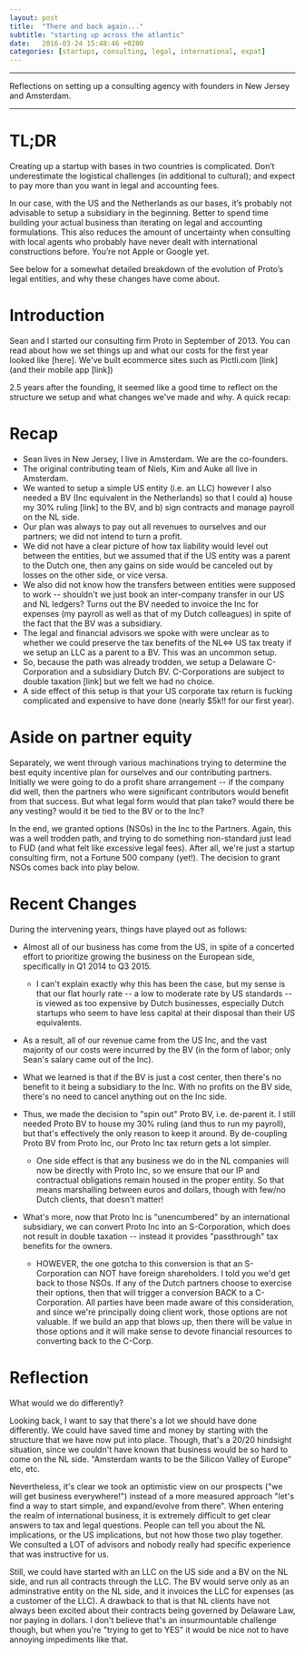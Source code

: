 ```yaml
---
layout: post
title:  "There and back again..."
subtitle: "starting up across the atlantic"
date:   2016-03-24 15:48:46 +0200
categories: [startups, consulting, legal, international, expat]
---
```


---

Reflections on setting up a consulting agency with founders in New Jersey and Amsterdam.

---

# TL;DR

Creating up a startup with bases in two countries is complicated. Don’t underestimate the logistical challenges (in additional to cultural); and expect to pay more than you want in legal and accounting fees. 

In our case, with the US and the Netherlands as our bases, it’s probably not advisable to setup a subsidiary in the beginning. Better to spend time building your actual business than iterating on legal and accounting formulations. This also reduces the amount of uncertainty when consulting with local agents who probably have never dealt with international constructions before. You’re not Apple or Google yet.

See below for a somewhat detailed breakdown of the evolution of Proto’s legal entities, and why these changes have come about.

# Introduction

Sean and I started our consulting firm Proto in September of 2013. You can read about how we set things up and what our costs for the first year looked like [here]. We've built ecommerce sites such as Pictli.com [link] (and their mobile app [link])

2.5 years after the founding, it seemed like a good time to reflect on the structure we setup and what changes we've made and why. A quick recap:

# Recap

* Sean lives in New Jersey, I live in Amsterdam. We are the co-founders.
* The original contributing team of Niels, Kim and Auke all live in Amsterdam. 
* We wanted to setup a simple US entity (i.e. an LLC) however I also needed a BV (Inc equivalent in the Netherlands) so that I could a) house my 30% ruling [link] to the BV, and b) sign contracts and manage payroll on the NL side. 
* Our plan was always to pay out all revenues to ourselves and our partners; we did not intend to turn a profit.
* We did not have a clear picture of how tax liability would level out between the entities, but we assumed that if the US entity was a parent to the Dutch one, then any gains on side would be canceled out by losses on the other side, or vice versa. 
* We also did not know how the transfers between entities were supposed to work -- shouldn't we just book an inter-company transfer in our US and NL ledgers? Turns out the BV needed to invoice the Inc for expenses (my payroll as well as that of my Dutch colleagues) in spite of the fact that the BV was a subsidiary.
* The legal and financial advisors we spoke with were unclear as to whether we could preserve the tax benefits of the NL<=> US tax treaty if we setup an LLC as a parent to a BV. This was an uncommon setup. 
* So, because the path was already trodden, we setup a Delaware C-Corporation and a subsidiary Dutch BV. C-Corporations are subject to double taxation [link] but we felt we had no choice.
* A side effect of this setup is that your US corporate tax return is fucking complicated and expensive to have done (nearly $5k!! for our first year).

# Aside on partner equity

Separately, we went through various machinations trying to determine the best equity incentive plan for ourselves and our contributing partners. Initially we were going to do a profit share arrangement -- if the company did well, then the partners who were significant contributors would benefit from that success. But what legal form would that plan take? would there be any vesting? would it be tied to the BV or to the Inc? 

In the end, we granted options (NSOs) in the Inc to the Partners. Again, this was a well trodden path, and trying to do something non-standard just lead to FUD (and what felt like excessive legal fees). After all, we're just a startup consulting firm, not a Fortune 500 company (yet!). The decision to grant NSOs comes back into play below.

# Recent Changes

During the intervening years, things have played out as follows:

* Almost all of our business has come from the US, in spite of a concerted effort to prioritize growing the business on the European side, specifically in Q1 2014 to Q3 2015. 

	* I can't explain exactly why this has been the case, but my sense is that our flat hourly rate -- a low to moderate rate by US standards -- is viewed as too expensive by Dutch businesses, especially Dutch startups who seem to have less capital at their disposal than their US equivalents.

* As a result, all of our revenue came from the US Inc, and the vast majority of our costs were incurred by the BV (in the form of labor; only Sean's salary came out of the Inc).

* What we learned is that if the BV is just a cost center, then there's no benefit to it being a subsidiary to the Inc. With no profits on the BV side, there's no need to cancel anything out on the Inc side.

* Thus, we made the decision to "spin out" Proto BV, i.e. de-parent it. I still needed Proto BV to house my 30% ruling (and thus to run my payroll), but that's effectively the only reason to keep it around. By de-coupling Proto BV from Proto Inc, our Proto Inc tax return gets a lot simpler. 
	* One side effect is that any business we do in the NL companies will now be directly with Proto Inc, so we ensure that our IP and contractual obligations remain housed in the proper entity. So that means marshalling between euros and dollars, though with few/no Dutch clients, that doesn't matter!

* What's more, now that Proto Inc is "unencumbered" by an international subsidiary, we can convert Proto Inc into an S-Corporation, which does not result in double taxation -- instead it provides "passthrough" tax benefits for the owners.
	* HOWEVER, the one gotcha to this conversion is that an S-Corporation can NOT have foreign shareholders. I told you we'd get back to those NSOs. If any of the Dutch partners choose to exercise their options, then that will trigger a conversion BACK to a C-Corporation. All parties have been made aware of this consideration, and since we're principally doing client work, those options are not valuable. If we build an app that blows up, then there will be value in those options and it will make sense to devote financial resources to converting back to the C-Corp.

# Reflection

What would we do differently?

Looking back, I want to say that there's a lot we should have done differently. We could have saved time and money by starting with the structure that we have now put into place. Though, that's a 20/20 hindsight situation, since we couldn't have known that business would be so hard to come on the NL side. "Amsterdam wants to be the Silicon Valley of Europe" etc, etc.

Nevertheless, it's clear we took an optimistic view on our prospects ("we will get business everywhere!") instead of a more measured approach "let's find a way to start simple, and expand/evolve from there". When entering the realm of international business, it is extremely difficult to get clear answers to tax and legal questions. People can tell you about the NL implications, or the US implications, but not how those two play together. We consulted a LOT of advisors and nobody really had specific experience that was instructive for us.

Still, we could have started with an LLC on the US side and a BV on the NL side, and run all contracts through the LLC. The BV would serve only as an adminstrative entity on the NL side, and it invoices the LLC for expenses (as a customer of the LLC). A drawback to that is that NL clients have not always been excited about their contracts being governed by Delaware Law, nor paying in dollars. I don't believe that's an insurmountable challenge though, but when you're "trying to get to YES" it would be nice not to have annoying impediments like that.



